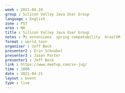 ```yaml
---
week : 2021-04-19
group : Silicon Valley Java User Group
language : English
zone : PST
area : NA
title : Silicon Valley Java User Group
notes : ?s extensions  spring compatability  GraalVM
format : world_tour
organiser : Jeff Beck
presenter2 : Erin Schnabel
presenter3 : Jason Porter
presenter1 : Jeff Beck
link : https://www.meetup.com/sv-jug/
time : 1800
date : 2021-04-21
layout : event
type : live
---
```

